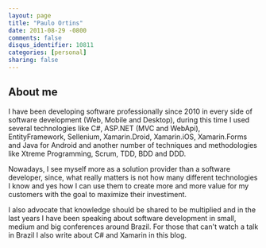 ```yaml
---
layout: page
title: "Paulo Ortins"
date: 2011-08-29 -0800
comments: false
disqus_identifier: 10811
categories: [personal]
sharing: false
---
```


## About me

I have been developing software professionally since 2010 in every side of software development (Web, Mobile and Desktop), during this time I used several technologies like C#, ASP.NET (MVC and WebApi), EntityFramework, Sellenium, Xamarin.Droid, Xamarin.iOS, Xamarin.Forms and Java for Android and another number of techniques and methodologies like Xtreme Programming, Scrum, TDD, BDD and DDD.

Nowadays, I see myself more as a solution provider than a software developer, since, what really matters is not how many different technologies I know and yes how I can use them to create more and more value for my customers with the goal to maximize their investiment.

I also advocate that knowledge should be shared to be multiplied and in the last years I have been speaking about software development in small, medium and big conferences around Brazil. For those that can't watch a talk in Brazil I also write about C# and Xamarin in this blog. 
